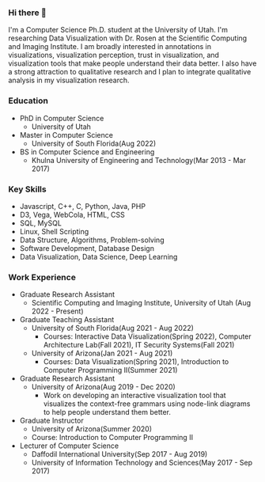 ### Hi there 👋

<!--
**dilshadurrahman58/dilshadurrahman58** is a ✨ _special_ ✨ repository because its `README.md` (this file) appears on your GitHub profile.

Here are some ideas to get you started:

- 🔭 I’m currently working on ...
- 🌱 I’m currently learning ...
- 👯 I’m looking to collaborate on ...
- 🤔 I’m looking for help with ...
- 💬 Ask me about ...
- 📫 How to reach me: ...
- 😄 Pronouns: ...
- ⚡ Fun fact: ...
-->

I'm a Computer Science Ph.D. student at the University of Utah. I'm researching Data Visualization with Dr. Rosen at the Scientific Computing and Imaging Institute. I am broadly interested in annotations in visualizations, visualization perception, trust in visualization, and visualization tools that make people understand their data better. I also have a strong attraction to qualitative research and I plan to integrate qualitative analysis in my visualization research.

### Education
- PhD in Computer Science
  - University of Utah
- Master in Computer Science
  - University of South Florida(Aug 2022)
- BS in Computer Science and Engineering
  - Khulna University of Engineering and Technology(Mar 2013 - Mar 2017)

### Key Skills
- Javascript, C++, C, Python, Java, PHP
- D3, Vega, WebCola, HTML, CSS
- SQL, MySQL
- Linux, Shell Scripting
- Data Structure, Algorithms, Problem-solving
- Software Development, Database Design
- Data Visualization, Data Science, Deep Learning

### Work Experience
- Graduate Research Assistant
  - Scientific Computing and Imaging Institute, University of Utah (Aug 2022 - Present)
- Graduate Teaching Assistant
  - University of South Florida(Aug 2021 - Aug 2022)
    - Courses: Interactive Data Visualization(Spring 2022), Computer Architecture Lab(Fall 2021), IT Security Systems(Fall 2021)
  - University of Arizona(Jan 2021 - Aug 2021)
    - Courses: Data Visualization(Spring 2021), Introduction to Computer Programming II(Summer 2021)
- Graduate Research Assistant
  - University of Arizona(Aug 2019 - Dec 2020)
    - Work on developing an interactive visualization tool that visualizes the context-free grammars using node-link diagrams to help people understand them better.
- Graduate Instructor
  - University of Arizona(Summer 2020)
  - Course: Introduction to Computer Programming II
- Lecturer of Computer Science
  - Daffodil International University(Sep 2017 - Aug 2019)
  - University of Information Technology and Sciences(May 2017 - Sep 2017)
